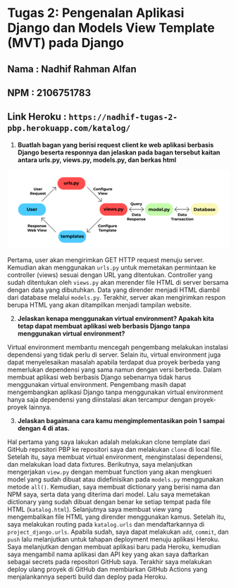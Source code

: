 # Tugas 2: Pengenalan Aplikasi Django dan Models View Template (MVT) pada Django

## Nama         : Nadhif Rahman Alfan

## NPM          : 2106751783

## Link Heroku  : `https://nadhif-tugas-2-pbp.herokuapp.com/katalog/`

1. **Buatlah bagan yang berisi request client ke web aplikasi berbasis Django beserta responnya dan jelaskan pada bagan tersebut kaitan antara urls.py, views.py, models.py, dan berkas html**

![bagan](https://raw.githubusercontent.com/nadhifralfan/tugas-2-pbp/main/bagan-tugas-2.png?raw=true)

Pertama, user akan mengirimkan GET HTTP request menuju server. Kemudian akan menggunakan `urls.py` untuk memetakan permintaan ke controller (views) sesuai dengan URL yang ditentukan. Controller yang sudah ditentukan oleh `views.py` akan merender file HTML di server bersama dengan data yang dibutuhkan. Data yang dirender menjadi HTML diambil dari database melalui `models.py`. Terakhir, server akan mengirimkan respon berupa HTML yang akan ditampilkan menjadi tampilan website.

2. **Jelaskan kenapa menggunakan virtual environment? Apakah kita tetap dapat membuat aplikasi web berbasis Django tanpa menggunakan virtual environment?**

Virtual environment membantu mencegah pengembang melakukan instalasi dependensi yang tidak perlu di server. Selain itu, virtual environment juga dapat menyelesaikan masalah apabila terdapat dua proyek berbeda yang memerlukan dependensi yang sama namun dengan versi berbeda. Dalam membuat aplikasi web berbasis Django sebenarnya tidak harus menggunakan virtual environment. Pengembang masih dapat mengembangkan aplikasi Django tanpa menggunakan virtual environment hanya saja dependensi yang diinstalasi akan tercampur dengan proyek-proyek lainnya.

3. **Jelaskan bagaimana cara kamu mengimplementasikan poin 1 sampai dengan 4 di atas.**

Hal pertama yang saya lakukan adalah melakukan clone template dari GitHub repositori PBP ke repositori saya dan melakukan `clone` di local file. Setelah itu, saya membuat virtual environment, menginstalasi dependensi, dan melakukan load data fixtures. Berikutnya, saya melanjutkan mengerjakan `view.py` dengan membuat function yang akan mengkueri model yang sudah dibuat atau didefinisikan pada `models.py` menggunakan metode `all()`. Kemudian, saya membuat dictionary yang berisi nama dan NPM saya, serta data yang diterima dari model. Lalu saya memetakan dictionary yang sudah dibuat dengan benar ke setiap tempat pada file HTML (`katalog.html`). Selanjutnya saya membuat view yang mengembalikan file HTML yang dirender menggunakan kamus. Setelah itu, saya melakukan routing pada `katalog.urls` dan mendaftarkannya di `project_django.urls`. Apabila sudah, saya dapat melakukan `add`, `commit`, dan `push` lalu melanjutkan untuk tahapan deployment menuju aplikasi Heroku. Saya melanjutkan dengan membuat aplikasi baru pada Heroku, kemudian saya mengambil nama aplikasi dan API key yang akan saya daftarkan sebagai secrets pada repositori GitHub saya. Terakhir saya melakukan deploy ulang proyek di GitHub dan membiarkan GitHub Actions yang menjalankannya seperti build dan deploy pada Heroku.